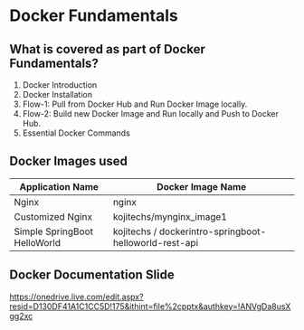 # Docker Fundamentals

## What is covered as part of Docker Fundamentals?
1. Docker Introduction
2. Docker Installation
3. Flow-1: Pull from Docker Hub and Run Docker Image locally.
4. Flow-2: Build new Docker Image and Run locally and Push to Docker Hub.
5. Essential Docker Commands

## Docker Images used
| Application Name                 | Docker Image Name                          |
| ------------------------------- | --------------------------------------------- |
|  Nginx  | nginx |
| Customized Nginx  | kojitechs/mynginx_image1 |
| Simple SpringBoot HelloWorld | kojitechs / dockerintro-springboot-helloworld-rest-api |

## Docker Documentation Slide
https://onedrive.live.com/edit.aspx?resid=D130DF41A1C1CC5D!175&ithint=file%2cpptx&authkey=!ANVgDa8usXgg2xc